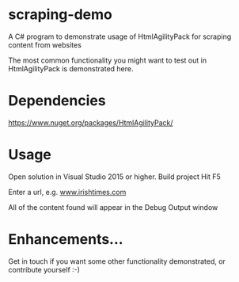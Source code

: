 # scraping-demo
A C# program to demonstrate usage of HtmlAgilityPack for scraping content from websites

The most common functionality you might want to test out in HtmlAgilityPack is demonstrated here.

# Dependencies
https://www.nuget.org/packages/HtmlAgilityPack/


# Usage
Open solution in Visual Studio 2015 or higher.
Build project 
Hit F5

Enter a url, e.g. www.irishtimes.com

All of the content found will appear in the Debug Output window

# Enhancements... 
Get in touch if you want some other functionality demonstrated, or contribute yourself :-)
